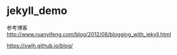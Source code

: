 # jekyll_demo
参考博客
http://www.ruanyifeng.com/blog/2012/08/blogging_with_jekyll.html

https://xwjh.github.io/blog/
